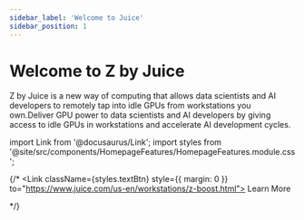 ```yaml
---
sidebar_label: 'Welcome to Juice'
sidebar_position: 1
---
```


# Welcome to Z by Juice

Z by Juice is a new way of computing that allows data scientists and AI developers to remotely tap into idle GPUs from workstations you own.Deliver GPU power to data scientists and AI developers by giving access to idle GPUs in workstations and accelerate AI development cycles.

import Link from '@docusaurus/Link';
import styles from '@site/src/components/HomepageFeatures/HomepageFeatures.module.css';

<!-- TODO: Update with new Juice URL once available -->
{/* <Link className={styles.textBtn} style={{ margin: 0 }} to="https://www.juice.com/us-en/workstations/z-boost.html">
    <span>Learn More</span>
</Link> */}
